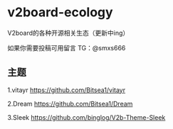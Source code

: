 # v2board-ecology
V2board的各种开源相关生态（更新中ing）

如果你需要投稿可用留言 TG：@smxs666


## 主题
1.vitayr https://github.com/Bitsea1/vitayr

2.Dream https://github.com/Bitsea1/Dream

3.Sleek https://github.com/binglog/V2b-Theme-Sleek

